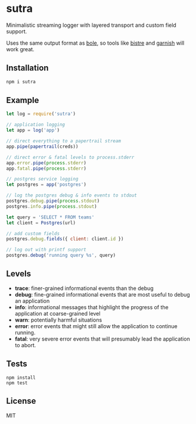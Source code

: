 
# sutra

  Minimalistic streaming logger with layered transport and custom field support.

  Uses the same output format as [bole](https://github.com/rvagg/bole), so tools like [bistre](https://github.com/hughsk/bistre) and [garnish](https://github.com/mattdesl/garnish) will work great.

## Installation

```bash
npm i sutra
```

## Example

```js
let log = require('sutra')

// application logging
let app = log('app')

// direct everything to a papertrail stream
app.pipe(papertrail(creds))

// direct error & fatal levels to process.stderr
app.error.pipe(process.stderr)
app.fatal.pipe(process.stderr)

// postgres service logging
let postgres = app('postgres')

// log the postgres debug & info events to stdout
postgres.debug.pipe(process.stdout)
postgres.info.pipe(process.stdout)

let query = 'SELECT * FROM teams'
let client = Postgres(url)

// add custom fields
postgres.debug.fields({ client: client.id })

// log out with printf support
postgres.debug('running query %s', query)
```

## Levels

- **trace**: finer-grained informational events than the debug
- **debug**: fine-grained informational events that are most useful to debug an application
- **info**: informational messages that highlight the progress of the application at coarse-grained level
- **warn**: potentially harmful situations
- **error**: error events that might still allow the application to continue running.
- **fatal**: very severe error events that will presumably lead the application to abort.

## Tests

```
npm install
npm test
```

## License

MIT
